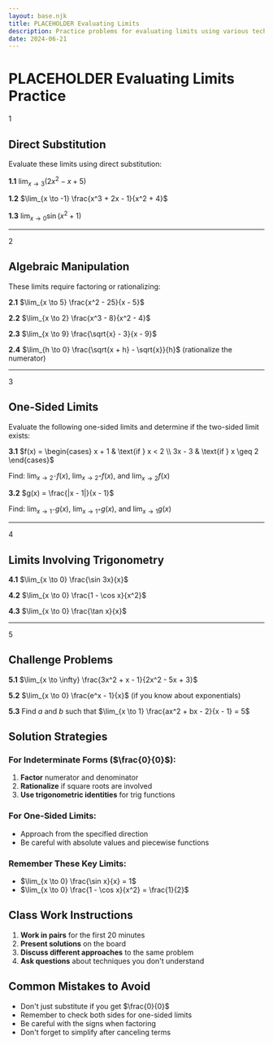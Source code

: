 ```yaml
---
layout: base.njk
title: PLACEHOLDER Evaluating Limits
description: Practice problems for evaluating limits using various techniques
date: 2024-06-21
---
```


# PLACEHOLDER Evaluating Limits Practice

<span class="exercise-number">1</span>

## Direct Substitution

Evaluate these limits using direct substitution:

**1.1** $\lim_{x \to 3} (2x^2 - x + 5)$

**1.2** $\lim_{x \to -1} \frac{x^3 + 2x - 1}{x^2 + 4}$

**1.3** $\lim_{x \to 0} \sin(x^2 + 1)$

---

<span class="exercise-number">2</span>

## Algebraic Manipulation

These limits require factoring or rationalizing:

**2.1** $\lim_{x \to 5} \frac{x^2 - 25}{x - 5}$

**2.2** $\lim_{x \to 2} \frac{x^3 - 8}{x^2 - 4}$

**2.3** $\lim_{x \to 9} \frac{\sqrt{x} - 3}{x - 9}$

**2.4** $\lim_{h \to 0} \frac{\sqrt{x + h} - \sqrt{x}}{h}$ (rationalize the numerator)

---

<span class="exercise-number">3</span>

## One-Sided Limits

Evaluate the following one-sided limits and determine if the two-sided limit exists:

**3.1** $f(x) = \begin{cases} 
x + 1 & \text{if } x < 2 \\
3x - 3 & \text{if } x \geq 2
\end{cases}$

Find: $\lim_{x \to 2^-} f(x)$, $\lim_{x \to 2^+} f(x)$, and $\lim_{x \to 2} f(x)$

**3.2** $g(x) = \frac{|x - 1|}{x - 1}$

Find: $\lim_{x \to 1^-} g(x)$, $\lim_{x \to 1^+} g(x)$, and $\lim_{x \to 1} g(x)$

---

<span class="exercise-number">4</span>

## Limits Involving Trigonometry

**4.1** $\lim_{x \to 0} \frac{\sin 3x}{x}$

**4.2** $\lim_{x \to 0} \frac{1 - \cos x}{x^2}$

**4.3** $\lim_{x \to 0} \frac{\tan x}{x}$

---

<span class="exercise-number">5</span>

## Challenge Problems

**5.1** $\lim_{x \to \infty} \frac{3x^2 + x - 1}{2x^2 - 5x + 3}$

**5.2** $\lim_{x \to 0} \frac{e^x - 1}{x}$ (if you know about exponentials)

**5.3** Find $a$ and $b$ such that $\lim_{x \to 1} \frac{ax^2 + bx - 2}{x - 1} = 5$

## Solution Strategies

### For Indeterminate Forms ($\frac{0}{0}$):
1. **Factor** numerator and denominator
2. **Rationalize** if square roots are involved
3. **Use trigonometric identities** for trig functions

### For One-Sided Limits:
- Approach from the specified direction
- Be careful with absolute values and piecewise functions

### Remember These Key Limits:
- $\lim_{x \to 0} \frac{\sin x}{x} = 1$
- $\lim_{x \to 0} \frac{1 - \cos x}{x^2} = \frac{1}{2}$

## Class Work Instructions

1. **Work in pairs** for the first 20 minutes
2. **Present solutions** on the board
3. **Discuss different approaches** to the same problem
4. **Ask questions** about techniques you don't understand

## Common Mistakes to Avoid

- Don't just substitute if you get $\frac{0}{0}$
- Remember to check both sides for one-sided limits
- Be careful with the signs when factoring
- Don't forget to simplify after canceling terms